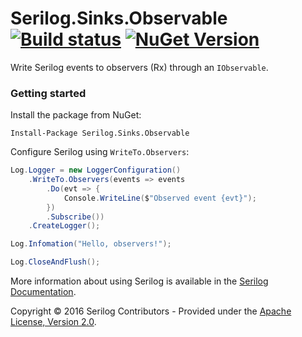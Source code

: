 # Serilog.Sinks.Observable [![Build status](https://ci.appveyor.com/api/projects/status/adgctkfvda8or6rv?svg=true)](https://ci.appveyor.com/project/serilog/serilog-sinks-observable) [![NuGet Version](http://img.shields.io/nuget/v/Serilog.Sinks.Observable.svg?style=flat)](https://www.nuget.org/packages/Serilog.Sinks.Observable/)

Write Serilog events to observers (Rx) through an `IObservable`.

### Getting started

Install the package from NuGet:

```
Install-Package Serilog.Sinks.Observable
```

Configure Serilog using `WriteTo.Observers`:

```csharp
Log.Logger = new LoggerConfiguration()
    .WriteTo.Observers(events => events
        .Do(evt => { 
		    Console.WriteLine($"Observed event {evt}");
		})
        .Subscribe())
    .CreateLogger();

Log.Infomation("Hello, observers!");

Log.CloseAndFlush();
```

More information about using Serilog is available in the [Serilog Documentation](https://github.com/serilog/serilog/wiki).

Copyright &copy; 2016 Serilog Contributors - Provided under the [Apache License, Version 2.0](http://apache.org/licenses/LICENSE-2.0.html).
